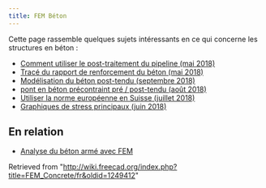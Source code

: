 ```yaml
---
title: FEM Béton
---
```

Cette page rassemble quelques sujets intéressants en ce qui concerne les structures en béton :

* [Comment utiliser le post-traitement du pipeline (mai 2018)](https://forum.freecadweb.org/viewtopic.php?f=18&t=28635)
* [Tracé du rapport de renforcement du béton (mai 2018)](https://forum.freecadweb.org/viewtopic.php?f=18&t=28821)
* [Modélisation du béton post-tendu (septembre 2018)](https://forum.freecadweb.org/viewtopic.php?f=18&t=30697)
* [pont en béton précontraint pré / post-tendu (août 2018)](https://forum.freecadweb.org/viewtopic.php?f=18&t=30286)
* [Utiliser la norme européenne en Suisse (juillet 2018)](https://forum.freecadweb.org/viewtopic.php?f=18&t=29930)
* [Graphiques de stress principaux (juin 2018)](https://forum.freecadweb.org/viewtopic.php?f=18&t=29381)

## En relation

* [Analyse du béton armé avec FEM](/Analysis_of_reinforced_concrete_with_FEM/fr "Analysis of reinforced concrete with FEM/fr")

Retrieved from "<http://wiki.freecad.org/index.php?title=FEM_Concrete/fr&oldid=1249412>"